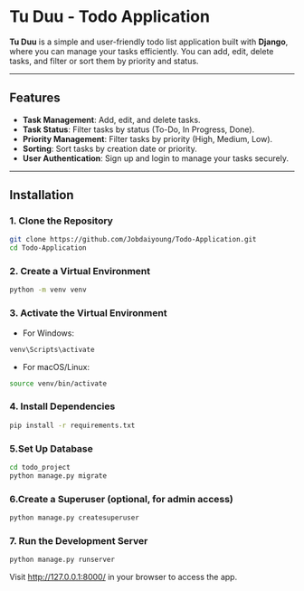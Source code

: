 # Tu Duu - Todo Application

**Tu Duu** is a simple and user-friendly todo list application built with **Django**,
where you can manage your tasks efficiently. You can add, edit, delete tasks,
and filter or sort them by priority and status.

---

## Features

- **Task Management**: Add, edit, and delete tasks.
- **Task Status**: Filter tasks by status (To-Do, In Progress, Done).
- **Priority Management**: Filter tasks by priority (High, Medium, Low).
- **Sorting**: Sort tasks by creation date or priority.
- **User Authentication**: Sign up and login to manage your tasks securely.

---

## Installation

### 1. Clone the Repository

```bash
git clone https://github.com/Jobdaiyoung/Todo-Application.git
cd Todo-Application
```

### 2. Create a Virtual Environment

```bash
python -m venv venv
```

### 3. Activate the Virtual Environment
- For Windows:
```bash
venv\Scripts\activate
```
- For macOS/Linux:
```bash
source venv/bin/activate
```

### 4. Install Dependencies
```bash
pip install -r requirements.txt
```

### 5.Set Up Database
```bash
cd todo_project
python manage.py migrate
```

### 6.Create a Superuser (optional, for admin access)
```bash
python manage.py createsuperuser
```

### 7. Run the Development Server
```bash
python manage.py runserver
```
Visit http://127.0.0.1:8000/ in your browser to access the app.
